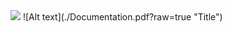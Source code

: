 <img src = "https://travis-ci.com/hrgrimsl/STEAMS.svg?token=y5H9g77PxszWJHZmEWzC&branch=master">
![Alt text](./Documentation.pdf?raw=true "Title")
